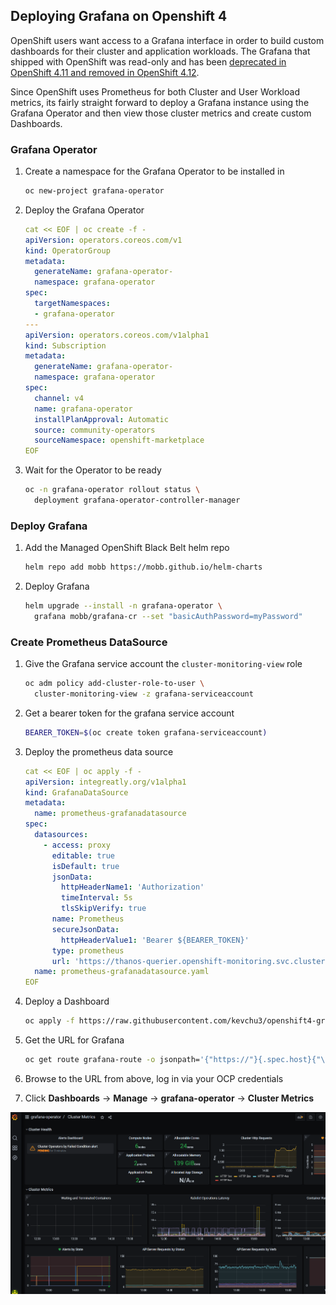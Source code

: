 ## Deploying Grafana on Openshift 4

OpenShift users want access to a Grafana interface in order to build custom dashboards for their cluster and application workloads. The Grafana that shipped with OpenShift was read-only and has been [deprecated in OpenShift 4.11 and removed in OpenShift 4.12](https://issues.redhat.com/browse/MON-1591?focusedCommentId=19239654&page=com.atlassian.jira.plugin.system.issuetabpanels%3Acomment-tabpanel#comment-19239654).

Since OpenShift uses Prometheus for both Cluster and User Workload metrics, its fairly straight forward to deploy a Grafana instance using the Grafana Operator and then view those cluster metrics and create custom Dashboards.

### Grafana Operator

1. Create a namespace for the Grafana Operator to be installed in

    ```bash
    oc new-project grafana-operator
    ```

1. Deploy the Grafana Operator

    ```yaml
    cat << EOF | oc create -f -
    apiVersion: operators.coreos.com/v1
    kind: OperatorGroup
    metadata:
      generateName: grafana-operator-
      namespace: grafana-operator
    spec:
      targetNamespaces:
      - grafana-operator
    ---
    apiVersion: operators.coreos.com/v1alpha1
    kind: Subscription
    metadata:
      generateName: grafana-operator-
      namespace: grafana-operator
    spec:
      channel: v4
      name: grafana-operator
      installPlanApproval: Automatic
      source: community-operators
      sourceNamespace: openshift-marketplace
    EOF
    ```

1. Wait for the Operator to be ready

    ```bash
    oc -n grafana-operator rollout status \
      deployment grafana-operator-controller-manager
    ```

### Deploy Grafana

1. Add the Managed OpenShift Black Belt helm repo

    ```bash
    helm repo add mobb https://mobb.github.io/helm-charts
    ```

1. Deploy Grafana

    ```bash
    helm upgrade --install -n grafana-operator \
      grafana mobb/grafana-cr --set "basicAuthPassword=myPassword"
    ```

### Create Prometheus DataSource

1. Give the Grafana service account the `cluster-monitoring-view` role

    ```bash
    oc adm policy add-cluster-role-to-user \
      cluster-monitoring-view -z grafana-serviceaccount
    ```

1. Get a bearer token for the grafana service account

    ```bash
    BEARER_TOKEN=$(oc create token grafana-serviceaccount)
    ```

1. Deploy the prometheus data source

    ```yaml
    cat << EOF | oc apply -f -
    apiVersion: integreatly.org/v1alpha1
    kind: GrafanaDataSource
    metadata:
      name: prometheus-grafanadatasource
    spec:
      datasources:
        - access: proxy
          editable: true
          isDefault: true
          jsonData:
            httpHeaderName1: 'Authorization'
            timeInterval: 5s
            tlsSkipVerify: true
          name: Prometheus
          secureJsonData:
            httpHeaderValue1: 'Bearer ${BEARER_TOKEN}'
          type: prometheus
          url: 'https://thanos-querier.openshift-monitoring.svc.cluster.local:9091'
      name: prometheus-grafanadatasource.yaml
    EOF
    ```

1. Deploy a Dashboard

    ```bash
    oc apply -f https://raw.githubusercontent.com/kevchu3/openshift4-grafana/master/dashboards/crds/cluster_metrics.ocp412.grafanadashboard.yaml
    ```

1. Get the URL for Grafana

    ```bash
    oc get route grafana-route -o jsonpath='{"https://"}{.spec.host}{"\n"}'
    ```

1. Browse to the URL from above, log in via your OCP credentials



1. Click **Dashboards** -> **Manage** -> **grafana-operator** -> **Cluster Metrics**

![grafana dashboard](./grafana-dashboard.png)


